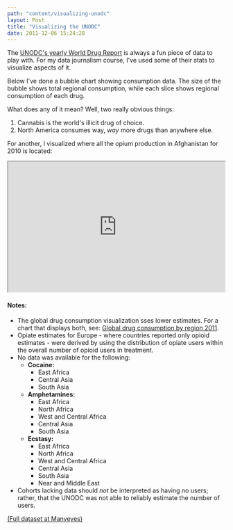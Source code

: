 ```yaml
---
path: "content/visualizing-unodc"
layout: Post
title: "Visualizing the UNODC"
date: 2011-12-06 15:24:28
---
```


The [UNODC's yearly World Drug Report](www.unodc.org/unodc/en/data-and-analysis/WDR-2011.html) is always a fun piece of data to play with. For my data journalism course, I've used some of their stats to visualize aspects of it.

Below I've done a bubble chart showing consumption data. The size of the bubble shows total regional consumption, while each slice shows regional consumption of each drug.

What does any of it mean? Well, two really obvious things:

1. Cannabis is the world's illicit drug of choice.
2. North America consumes way, *way* more drugs than anywhere else.

<script type="text/javascript" src="http://www-958.ibm.com/me/visualizations/6b1554ea0c6f11e18f0a000255111976/comments/6b1b0ec60c6f11e18f0a000255111976.js"></script>

For another, I visualized where all the opium production in Afghanistan for 2010 is located:

<iframe width="500px" height="300px" scrolling="no"  src="https://www.google.com/fusiontables/embedviz?viz=MAP&q=select+col0%3E%3E1+from+2261718+&h=false&lat=32.450588904271136&lng=65.55159358842504&z=5&t=1&l=col0%3E%3E1"></iframe>


#### Notes: 

* The global drug consumption visualization sses lower estimates. For a chart that displays both, see: <a href="http://www-958.ibm.com/software/data/cognos/manyeyes/visualizations/global-drug-consumption-by-region">Global drug consumption by region 2011</a>.
* Opiate estimates for Europe - where countries reported only opioid estimates - were derived by using the distribution of opiate users within the overall number of opioid users in treatment.
* No data was available for the following:
    * **Cocaine:**
        * East Africa
        * Central Asia
        * South Asia
    * **Amphetamines:**
        * East Africa
        * North Africa
        * West and Central Africa
        * Central Asia
        * South Asia
    * **Ecstasy:**
        * East Africa
        * North Africa
        * West and Central Africa
        * Central Asia
        * South Asia
        * Near and Middle East
* Cohorts lacking data should *not* be interpreted as having no users; rather, that the UNODC was not able to reliably estimate the number of users.

<a href="http://www-958.ibm.com/software/data/cognos/manyeyes/datasets/fba0c28e0c6e11e18f0a000255111976/versions/1">(Full dataset at Manyeyes)</a>
